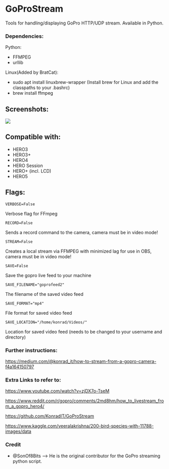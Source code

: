 # GoProStream

Tools for handling/displaying GoPro HTTP/UDP stream. Available in Python.

### Dependencies:

Python:

* FFMPEG
* urllib

Linux(Added by BratCat):

* sudo apt install linuxbrew-wrapper 
(Install brew for Linux and add the classpaths to your .bashrc)
* brew install ffmpeg

## Screenshots:

![](http://i.imgur.com/5wlh8yS.png) 


## Compatible with:

- HERO3 
- HERO3+
- HERO4
- HERO Session
- HERO+ (incl. LCD)
- HERO5 

## Flags:

    VERBOSE=False

Verbose flag for FFmpeg

    RECORD=False

Sends a record command to the camera, camera must be in video mode!

    STREAM=False

Creates a local stream via FFMPEG with minimized lag for use in OBS, camera must be in video mode!

    SAVE=False

Save the gopro live feed to your machine

    SAVE_FILENAME="goprofeed2"

The filename of the saved video feed

    SAVE_FORMAT="mp4"

File format for saved video feed

    SAVE_LOCATION="/home/konrad/Videos/"

Location for saved video feed (needs to be changed to your username and directory)

### Further instructions:


https://medium.com/@konrad_it/how-to-stream-from-a-gopro-camera-f4a164150797


### Extra Links to refer to:
https://www.youtube.com/watch?v=zjDX7o-TseM

https://www.reddit.com/r/gopro/comments/2md8hm/how_to_livestream_from_a_gopro_hero4/

https://github.com/KonradIT/GoProStream

https://www.kaggle.com/veeralakrishna/200-bird-species-with-11788-images/data

### Credit


- @SonOf8Bits --> He is the original contributor for the GoPro streaming python script. 
